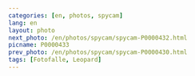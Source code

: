 ```yaml
---
categories: [en, photos, spycam]
lang: en
layout: photo
next_photo: /en/photos/spycam/spycam-P0000432.html
picname: P0000433
prev_photo: /en/photos/spycam/spycam-P0000430.html
tags: [Fotofalle, Leopard]
---
```


